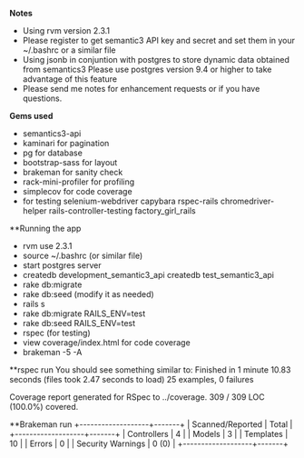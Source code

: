 **Notes**
- Using rvm version 2.3.1
- Please register to get semantic3 API key and secret 
  and set them in your ~/.bashrc or a similar file
- Using jsonb in conjuntion with postgres 
  to store dynamic data obtained from semantics3
  Please use postgres version 9.4 or higher to take 
  advantage of this feature
- Please send me notes for enhancement requests or if you have
  questions.

**Gems used**
- semantics3-api 
- kaminari for pagination
- pg for database
- bootstrap-sass for layout
- brakeman for sanity check
- rack-mini-profiler for profiling
- simplecov for code coverage
- for testing
  selenium-webdriver
  capybara
  rspec-rails
  chromedriver-helper
  rails-controller-testing
  factory_girl_rails

**Running the app
- rvm use 2.3.1
- source ~/.bashrc (or similar file)
- start postgres server
- createdb development_semantic3_api
  createdb test_semantic3_api
- rake db:migrate
- rake db:seed (modify it as needed)
- rails s
- rake db:migrate RAILS_ENV=test
- rake db:seed RAILS_ENV=test
- rspec (for testing)
- view coverage/index.html for code coverage
- brakeman -5 -A

**rspec run
You should see something similar to:
Finished in 1 minute 10.83 seconds (files took 2.47 seconds to load)
25 examples, 0 failures

Coverage report generated for RSpec to ../coverage. 309 / 309 LOC (100.0%) covered.

**Brakeman run
+-------------------+-------+
| Scanned/Reported  | Total |
+-------------------+-------+
| Controllers       | 4     |
| Models            | 3     |
| Templates         | 10    |
| Errors            | 0     |
| Security Warnings | 0 (0) |
+-------------------+-------+